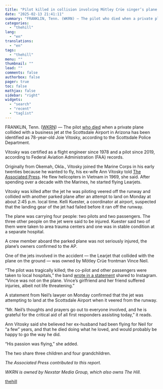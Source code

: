 ```yaml
---
title: "Pilot killed in collision involving Mötley Crüe singer’s plane identified as Marine Corps veteran"
date: "2025-02-13 21:41:11"
summary: "FRANKLIN, Tenn. (WKRN) — The pilot who died when a private plane collided with a business jet at the Scottsdale Airport in Arizona has been identified as 78-year-old Joie Vitosky, according to the Scottsdale Police Department. Vitosky was certified as a flight engineer since 1978 and a pilot since 2019,..."
categories:
  - "thehill"
lang:
  - "en"
translations:
  - "en"
tags:
  - "thehill"
menu: ""
thumbnail: ""
lead: ""
comments: false
authorbox: false
pager: true
toc: false
mathjax: false
sidebar: "right"
widgets:
  - "search"
  - "recent"
  - "taglist"
---
```


FRANKLIN, Tenn. ([WKRN](https://www.wkrn.com/news/local-news/plane-registered-to-franklin-business-involved-in-az-crash/)) — The pilot [who died](https://thehill.com/homenews/state-watch/5137762-motley-crue-signer-vince-neil-plane-crash/) when a private plane collided with a business jet at the Scottsdale Airport in Arizona has been identified as 78-year-old Joie Vitosky, according to the Scottsdale Police Department.

Vitosky was certified as a flight engineer since 1978 and a pilot since 2019, according to Federal Aviation Administration (FAA) records.

Originally from Okemah, Okla., Vitosky joined the Marine Corps in his early twenties because he wanted to fly, his ex-wife Ann Vitosky told [The Associated Press](https://apnews.com/article/motley-crue-jet-vince-neil-arizona-scottsdale-76255e84a4f7af81630a77a26788275f). He flew helicopters in Vietnam in 1969, she said. After spending over a decade with the Marines, he started flying Learjets.

Vitosky was killed after the jet he was piloting veered off the runway and collided with another parked plane after an attempt to land on Monday at about 2:45 p.m. local time. Kelli Kuester, a coordinator at airport, suspected that the landing gear of the jet had failed before it ran off the runway.

The plane was carrying four people: two pilots and two passengers. The three other people on the jet were said to be injured. Kuester said two of them were taken to area trauma centers and one was in stable condition at a separate hospital.

A crew member aboard the parked plane was not seriously injured, the plane’s owners confirmed to the AP.

One of the jets involved in the accident — the Learjet that collided with the plane on the ground — was owned by Mötley Crüe frontman Vince Neil.

“The pilot was tragically killed; the co-pilot and other passengers were taken to local hospitals,” the band [wrote in a statement](https://www.instagram.com/p/DF6x4IiOSEz/) shared to Instagram. “Vince was not on the plane. Vince’s girlfriend and her friend suffered injuries, albeit not life threatening.”

A statement from Neil’s lawyer on Monday confirmed that the jet was attempting to land at the Scottsdale Airport when it veered from the runway.

“Mr. Neil’s thoughts and prayers go out to everyone involved, and he is grateful for the critical aid of all first responders assisting today,” it reads.

Ann Vitosky said she believed her ex-husband had been flying for Neil for “a few” years, and that he died doing what he loved, and would probably be happy to go the way he did.

“His passion was flying,” she added.

The two share three children and four grandchildren.

*The Associated Press contributed to this report.*

*WKRN is owned by Nexstar Media Group, which also owns The Hill.*

[thehill](https://thehill.com/homenews/state-watch/5141639-marine-veteran-killed-motley-crue-plane-crash/)
